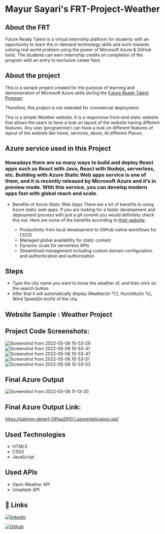 # Mayur Sayari's FRT-Project-Weather

## About the FRT

Future Ready Talent is a virtual internship platform for students with an opportunity to learn the in-demand technology skills and work towards solving real world problem using the power of Microsoft Azure & GitHub tools. The students can earn internship credits on completion of the program with an entry to exclusive career fairs.

## About the project

This is a sample project created for the purpose of learning and 
demonstration of Microsoft Azure skills during the [Future Ready 
Talent Program](https://futurereadytalent.in/learning)

Therefore, this project is not intended for commercial deployment.

This is a simple Weather website. It is a responsive front-end 
static website that allows the users to have a look on layout of 
the website having different features.
Any user (programmer) can have a look on different features of 
layout of the webiste like home, services, about, At different 
Places.

## Azure service used in this Project
### Nowadays there are so many ways to build and deploy React apps such as React with Java, React with Nodejs, serverless, etc. Building with Azure Static Web apps service is one of them, and it is recently released by Microsoft Azure and it’s in preview mode. With this service, you can develop modern apps fast with global reach and scale.

- Benefits of Azure Static Web Apps
  There are a lot of benefits to using Azure static web apps. If you are looking for a faster development and deployment process with just a git commit you would definitely check this out. Here are some of the benefits according to [their website](https://azure.microsoft.com/en-us/services/app-service/static/).

  - Productivity from local development to GitHub native workflows for CI/CD
  - Managed global availability for static content
  - Dynamic scale for serverless APIs
  - Streamlined management including custom domain configuration and authentication and authorization

## Steps

- Type the city name you want to know the weather of, and then click on the search button.
- After that it will automatically display Weather(in °C), Humidity(in %), Wind Speed(in km/h) of the city.

## Website Sample : Weather Project

## Project Code Screenshots: 
![Screenshot from 2022-05-06 10-53-29](https://user-images.githubusercontent.com/68778417/167072146-3e59075f-170f-485d-a8e2-86205ffa2dfd.png)
![Screenshot from 2022-05-06 10-53-41](https://user-images.githubusercontent.com/68778417/167072148-185b18af-bb8c-4abf-a3ef-1858a9b58744.png)
![Screenshot from 2022-05-06 10-53-47](https://user-images.githubusercontent.com/68778417/167072150-b2d02a47-9909-41df-9717-f6c1fd9f4699.png)
![Screenshot from 2022-05-06 10-53-51](https://user-images.githubusercontent.com/68778417/167072152-13fb74e1-47ba-40ef-b61f-e8d3f51b541e.png)
![Screenshot from 2022-05-06 10-53-53](https://user-images.githubusercontent.com/68778417/167072154-03a0af73-0538-4624-8ac9-270a9b996700.png)

## Final Azure Output
![Screenshot from 2022-05-06 11-13-20](https://user-images.githubusercontent.com/68778417/167073987-b2cf2e84-1138-47ed-ad4f-d201a3c93b1a.png)

## Final Azure Output Link:
https://salmon-desert-091aa2910.1.azurestaticapps.net/

## Used Technologies

- HTML5
- CSS3
- JavaScript

## Used APIs

- Open Weather API
- Unsplash API



## 🔗 Links

[![linkedin](https://img.shields.io/badge/linkedin-0A66C2?style=for-the-badge&logo=linkedin&logoColor=white)](https://www.linkedin.com/in/mayur-sayari/)

[![Github](https://img.shields.io/badge/github-0A66C2?style=for-the-badge&logo=github&color=black)](https://github.com/sdemvs)





